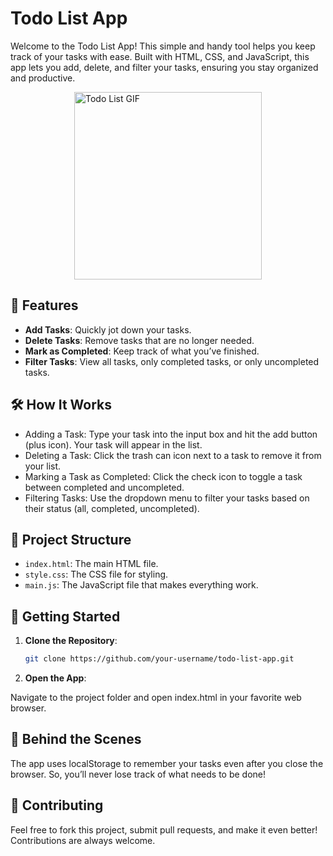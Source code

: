 # Todo List App

Welcome to the Todo List App! This simple and handy tool helps you keep track of your tasks with ease. Built with HTML, CSS, and JavaScript, this app lets you add, delete, and filter your tasks, ensuring you stay organized and productive.

<img src="https://media.giphy.com/media/lxsQ9dLbw1kTSVS9rt/giphy.gif" alt="Todo List GIF" width="300" height="300" style="display: block; margin: 0 auto;">


## 🌟 Features

- **Add Tasks**: Quickly jot down your tasks.
- **Delete Tasks**: Remove tasks that are no longer needed.
- **Mark as Completed**: Keep track of what you’ve finished.
- **Filter Tasks**: View all tasks, only completed tasks, or only uncompleted tasks.


## 🛠️ How It Works
- Adding a Task: Type your task into the input box and hit the add button (plus icon). Your task will appear in the list.
- Deleting a Task: Click the trash can icon next to a task to remove it from your list.
- Marking a Task as Completed: Click the check icon to toggle a task between completed and uncompleted.
- Filtering Tasks: Use the dropdown menu to filter your tasks based on their status (all, completed, uncompleted).

## 📂 Project Structure
- `index.html`: The main HTML file.
- `style.css`: The CSS file for styling.
- `main.js`: The JavaScript file that makes everything work.

## 🚀 Getting Started

1. **Clone the Repository**: 
   ```bash
   git clone https://github.com/your-username/todo-list-app.git

2. **Open the App**:

Navigate to the project folder and open index.html in your favorite web browser.

## 🤖 Behind the Scenes
The app uses localStorage to remember your tasks even after you close the browser. So, you’ll never lose track of what needs to be done!

## 🤝 Contributing
Feel free to fork this project, submit pull requests, and make it even better! Contributions are always welcome.


